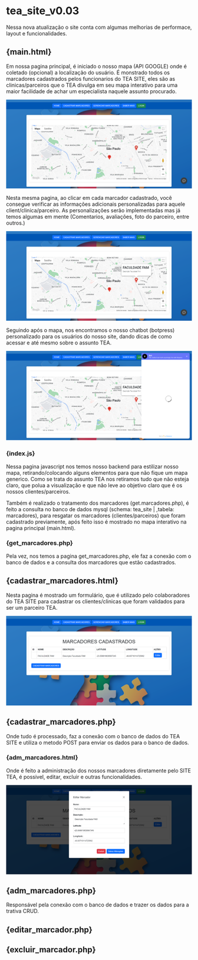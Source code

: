 # tea_site_v0.03
 
 Nessa nova atualização o site conta com algumas melhorias de performace, layout e funcionalidades.

 ## {main.html}
 Em nossa pagina principal, é iniciado o nosso mapa (API GOOGLE) onde é coletado (opcional) a localização do usuário. É monstrado todos os marcadores cadastrados pelos funcionarios do TEA SITE, eles são as clinicas/parceiros que o TEA divulga em seu mapa interativo para uma maior facilidade de achar um especialista naquele assunto procurado.

 ![Alt text](./img/readme.1.png)

 Nesta mesma pagina, ao clicar em cada marcador cadastrado, você consegue verificar as informações adicionais personalizadas para aquele client/clinica/parceiro. As personalizações serão implementadas mas já temos algumas em mente (Comentarios, avaliações, foto do parceiro, entre outros.)

 ![Alt text](./img/readme.2.png)

 Seguindo após o mapa, nos encontramos o nosso chatbot (botpress) personalizado para os usuários do nosso site, dando dicas de como acessar e até mesmo sobre o assunto TEA.

  ![Alt text](./img/readme.3.png)

### {index.js}
Nessa pagina javascript nos temos nosso backend para estilizar nosso mapa, retirando/colocando alguns elementos para que não fique um mapa generico. Como se trata do assunto TEA nos retiramos tudo que não esteja claro, que polua a visualização e que não leve ao objetivo claro que é os nossos clientes/parceiros.

Também é realizado o tratamento dos marcadores (get.marcadores.php), é feito a consulta no banco de dados mysql (schema: tea_site | ,tabela: marcadores), para resgatar os marcadores (clientes/parceiros) que foram cadastrado previamente, após feito isso é mostrado no mapa interativo na pagina principal (main.html).

### {get_marcadores.php}
Pela vez, nos temos a pagina get_marcadores.php, ele faz a conexão com o banco de  dados e a consulta dos marcadores que estão cadastrados.

## {cadastrar_marcadores.html}
Nesta pagina é mostrado um formulário, que é utilizado pelo colaboradores do TEA SITE para cadastrar os clientes/clinicas que foram validados para ser um parceiro TEA.

 ![Alt text](./img/readme.5.png)

## {cadastrar_marcadores.php}
Onde tudo é processado, faz a conexão com o banco de dados do TEA SITE e utiliza o metodo POST para enviar os dados para o banco de dados.

### {adm_marcadores.html}
Onde é feito a administração dos nossos marcadores diretamente pelo SITE TEA, é possivel, editar, excluir e outras funcionalidades.

 ![Alt text](./img/readme.6.png)

 ## {adm_marcadores.php}
Responsável pela conexão com o banco de dados e trazer os dados para a trativa CRUD.

## {editar_marcador.php}

## {excluir_marcador.php}




